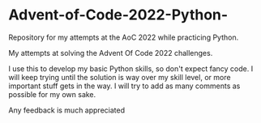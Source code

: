 # Advent-of-Code-2022-Python-
Repository for my attempts at the AoC 2022 while practicing Python. 


My attempts at solving the Advent Of Code 2022 challenges.

I use this to develop my basic Python skills, so don't expect fancy code. 
I will keep trying until the solution is way over my skill level, or more important stuff gets in the way.
I will try to add as many comments as possible for my own sake. 

Any feedback is much appreciated
